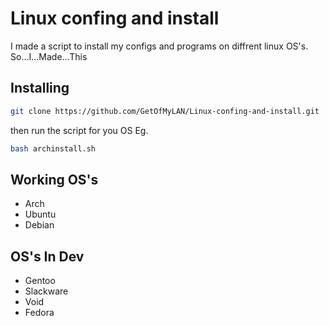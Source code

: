 # Linux confing and install
I made a script to install my configs and programs on diffrent linux OS's. So...I...Made...This
## Installing
```bash
git clone https://github.com/GetOfMyLAN/Linux-confing-and-install.git
```
then run the script for you OS Eg.
```bash
bash archinstall.sh
```
## Working OS's
* Arch
* Ubuntu
* Debian
## OS's In Dev
* Gentoo
* Slackware
* Void
* Fedora
